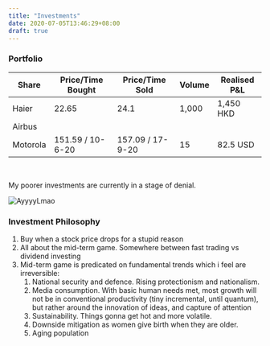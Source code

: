 ```yaml
---
title: "Investments"
date: 2020-07-05T13:46:29+08:00
draft: true
---
```


### Portfolio

| Share  | Price/Time Bought | Price/Time Sold | Volume | Realised P&L |
| ------ | ----------------- | --------------- | ------ | ------------ |
| Haier  | 22.65             |        24.1     |1,000   |     1,450 HKD|
| Airbus |                   |                 |        |              |
| Motorola |        151.59 / 10-6-20  |      157.09 / 17-9-20    |  15      |    82.5 USD          |

<br />

My poorer investments are currently in a stage of denial.

![AyyyyLmao](/img/47aoof.jpg)

### Investment Philosophy

1. Buy when a stock price drops for a stupid reason
2. All about the mid-term game. Somewhere between fast trading vs dividend investing
3. Mid-term game is predicated on fundamental trends which i feel are irreversible:
   1. National security and defence. Rising protectionism and nationalism.
   2. Media consumption. With basic human needs met, most growth will not be in conventional productivity (tiny incremental, until quantum), but rather around the innovation of ideas, and capture of attention
   3. Sustainability. Things gonna get hot and more volatile. 
   4. Downside mitigation as women give birth when they are older.
   5. Aging population